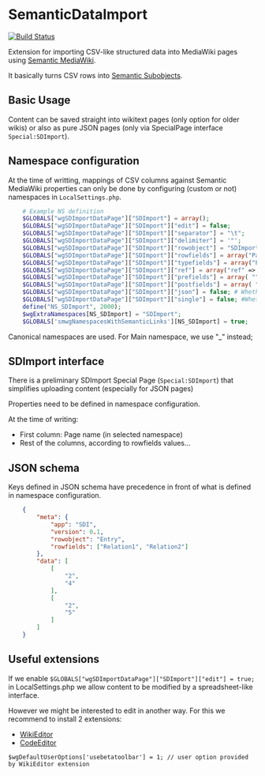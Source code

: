 # SemanticDataImport

[![Build Status](https://secure.travis-ci.org/toniher/SemanticDataImport.svg?branch=master)](http://travis-ci.org/toniher/SemanticDataImport)

Extension for importing CSV-like structured data into MediaWiki pages using [Semantic MediaWiki](https://www.semantic-mediawiki.org).

It basically turns CSV rows into [Semantic Subobjects](https://www.semantic-mediawiki.org/wiki/Subobject).

## Basic Usage

Content can be saved straight into wikitext pages (only option for older wikis) or also as pure JSON pages (only via SpecialPage interface ```Special:SDImport```).

## Namespace configuration

At the time of writting, mappings of CSV columns against Semantic MediaWiki properties can only be done by configuring (custom or not) namespaces in ```LocalSettings.php```.  

```php
	# Example NS definition
	$GLOBALS["wgSDImportDataPage"]["SDImport"] = array();
	$GLOBALS["wgSDImportDataPage"]["SDImport"]["edit"] = false;
	$GLOBALS["wgSDImportDataPage"]["SDImport"]["separator"] = "\t";
	$GLOBALS["wgSDImportDataPage"]["SDImport"]["delimiter"] = '"';
	$GLOBALS["wgSDImportDataPage"]["SDImport"]["rowobject"] = "SDImport";
	$GLOBALS["wgSDImportDataPage"]["SDImport"]["rowfields"] = array("Page1", "Page2");
	$GLOBALS["wgSDImportDataPage"]["SDImport"]["typefields"] = array("Page", "Page");
	$GLOBALS["wgSDImportDataPage"]["SDImport"]["ref"] = array("ref" => "{{PAGENAME}}");
	$GLOBALS["wgSDImportDataPage"]["SDImport"]["prefields"] = array( "", "" );
	$GLOBALS["wgSDImportDataPage"]["SDImport"]["postfields"] = array( "", "" );
	$GLOBALS["wgSDImportDataPage"]["SDImport"]["json"] = false; # Whether content is stored directly in JSON
	$GLOBALS["wgSDImportDataPage"]["SDImport"]["single"] = false; #Whether to store straight properties-values, but not Subobject (rowobject is ignored)
	define("NS_SDImport", 2000);
	$wgExtraNamespaces[NS_SDImport] = "SDImport";
	$GLOBALS['smwgNamespacesWithSemanticLinks'][NS_SDImport] = true;
```

Canonical namespaces are used. For Main namespace, we use "_" instead;

## SDImport interface

There is a preliminary SDImport Special Page (```Special:SDImport```) that simplifies uploading content (especially for JSON pages)

Properties need to be defined in namespace configuration.

At the time of writing:

* First column: Page name (in selected namespace)
* Rest of the columns, according to rowfields values...


## JSON schema

Keys defined in JSON schema have precedence in front of what is defined in namespace configuration.

```json
	{
		"meta": {
			"app": "SDI",
			"version": 0.1,
			"rowobject": "Entry",
			"rowfields": ["Relation1", "Relation2"]
		},
		"data": [
			[
				"2",
				"4"
			],
			[
				"2",
				"5"
			]
		]
	}
```

## Useful extensions

If we enable ```$GLOBALS["wgSDImportDataPage"]["SDImport"]["edit"] = true;``` in LocalSettings.php we allow content to be modified by a spreadsheet-like interface.

However we might be interested to edit in another way. For this we recommend to install 2 extensions:

* [WikiEditor](https://www.mediawiki.org/wiki/Extension:WikiEditor)
* [CodeEditor](https://www.mediawiki.org/wiki/Extension:CodeEditor)


```$wgDefaultUserOptions['usebetatoolbar'] = 1; // user option provided by WikiEditor extension```
